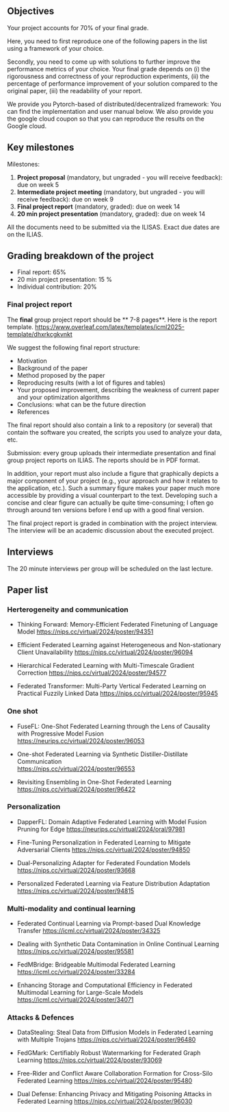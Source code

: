 
## Objectives

Your project accounts for 70% of your final grade.

Here, you need to first reproduce one of the following  papers in the list using a framework of your choice.

Secondly, you need to come up with solutions to further improve the performance metrics of your choice. Your final grade depends on (i) the rigorousness and correctness of your reproduction experiments, (ii) the percentage of performance improvement of your solution compared to the original paper, (iii) the readability of your report.

We provide you Pytorch-based of distributed/decentralized framework: You can find the implementation and user manual below. We also provide you the google cloud coupon so that you can reproduce the results on the Google cloud.

## Key milestones

Milestones:

1. **Project proposal** (mandatory, but ungraded - you will receive feedback): due on week 5
2. **Intermediate project meeting** (mandatory, but ungraded - you will receive feedback): due on week 9
3. **Final project report** (mandatory, graded): due on week 14
4. **20 min project presentation** (mandatory, graded): due on week 14

All the documents need to be submitted via the ILISAS. Exact due dates are on the ILIAS.

## Grading breakdown of the project

- Final report: 65%
- 20 min project presentation: 15 %
- Individual contribution: 20%



### Final project report

The **final** group project report should be ** 7-8 pages**.
Here is the report template. https://www.overleaf.com/latex/templates/icml2025-template/dhxrkcgkvnkt
 <!---The **intermediate** project report is likely to be shorter (it is due a week before the final deadline), that is fine, submit whatever you have by then.)
 -->

We suggest the following final report structure:

- Motivation
- Background of the paper
- Method proposed by the paper
- Reproducing results (with a lot of figures and tables)
- Your proposed improvement, describing the weakness of current paper and  your optimization algorithms
- Conclusions: what can be the future direction
- References

The final report should also contain a link to a repository (or several) that contain the software you created, the scripts you used to analyze your data, etc.

Submission: every group uploads their intermediate presentation and final group project reports on ILIAS. The reports should be in PDF format.

In addition, your report must also include a figure that graphically depicts a major component of your project (e.g., your approach and how it relates to the application, etc.). Such a summary figure makes your paper much more accessible by providing a visual counterpart to the text. Developing such a concise and clear figure can actually be quite time-consuming; I often go through around ten versions before I end up with a good final version.

The final project report is graded in combination with the project interview. The interview will be an academic discussion about the executed project.

## Interviews

The 20 minute interviews per group will be scheduled on the last lecture.


## Paper list


### Herterogeneity and communication
- Thinking Forward: Memory-Efficient Federated Finetuning of Language Model
https://nips.cc/virtual/2024/poster/94351


- Efficient Federated Learning against Heterogeneous and Non-stationary Client Unavailability
https://nips.cc/virtual/2024/poster/96094

- Hierarchical Federated Learning with Multi-Timescale Gradient Correction
https://nips.cc/virtual/2024/poster/94577

- Federated Transformer: Multi-Party Vertical Federated Learning on Practical Fuzzily Linked Data
https://nips.cc/virtual/2024/poster/95945

### One shot 
- FuseFL: One-Shot Federated Learning through the Lens of Causality with Progressive Model Fusion
https://neurips.cc/virtual/2024/poster/96053

- One-shot Federated Learning via Synthetic Distiller-Distillate Communication    
https://nips.cc/virtual/2024/poster/96553

- Revisiting Ensembling in One-Shot Federated Learning
https://nips.cc/virtual/2024/poster/96422

### Personalization 

- DapperFL: Domain Adaptive Federated Learning with Model Fusion Pruning for Edge
https://neurips.cc/virtual/2024/oral/97981

- Fine-Tuning Personalization in Federated Learning to Mitigate Adversarial Clients
https://nips.cc/virtual/2024/poster/94850

- Dual-Personalizing Adapter for Federated Foundation Models
https://nips.cc/virtual/2024/poster/93668

- Personalized Federated Learning via Feature Distribution Adaptation
https://nips.cc/virtual/2024/poster/94815


### Multi-modality and continual learning
- Federated Continual Learning via Prompt-based Dual Knowledge Transfer
https://icml.cc/virtual/2024/poster/34325

- Dealing with Synthetic Data Contamination in Online Continual Learning
https://nips.cc/virtual/2024/poster/95581

- FedMBridge: Bridgeable Multimodal Federated Learning
https://icml.cc/virtual/2024/poster/33284

- Enhancing Storage and Computational Efficiency in Federated Multimodal Learning for Large-Scale Models
https://icml.cc/virtual/2024/poster/34071
### Attacks \& Defences

- DataStealing: Steal Data from Diffusion Models in Federated Learning with Multiple Trojans
https://nips.cc/virtual/2024/poster/96480

- FedGMark: Certifiably Robust Watermarking for Federated Graph Learning
https://nips.cc/virtual/2024/poster/93069

- Free-Rider and Conflict Aware Collaboration Formation for Cross-Silo Federated Learning
https://nips.cc/virtual/2024/poster/95480

 - Dual Defense: Enhancing Privacy and Mitigating Poisoning Attacks in Federated Learning
https://nips.cc/virtual/2024/poster/96030


